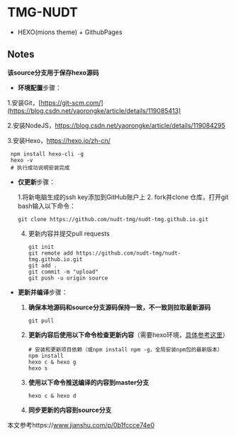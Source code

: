 
# TMG-NUDT
 - HEXO(mions theme) + GithubPages



## Notes

**该source分支用于保存hexo源码**

- **环境配置**步骤：

1.安装Git，[https://git-scm.com/](https://blog.csdn.net/yaorongke/article/details/119085413)

2.安装NodeJS，https://blog.csdn.net/yaorongke/article/details/119084295

3.安装Hexo，https://hexo.io/zh-cn/

     npm install hexo-cli -g
     hexo -v
     # 执行成功说明安装完成


- **仅更新**步骤：
  
   1.将新电脑生成的ssh key添加到GitHub账户上
   2. fork并clone 仓库，打开git bash输入以下命令：

      git clone https://github.com/nudt-tmg/nudt-tmg.github.io.git
  
   4. 更新内容并提交pull requests

      ```
      git init
      git remote add https://github.com/nudt-tmg/nudt-tmg.github.io.git
      git add .
      git commit -m "upload"
      git push -u origin source
      ```
      
  
- **更新并编译**步骤：
  
  1. **确保本地源码和source分支源码保持一致，不一致则拉取最新源码**

     ```
     git pull
     ```
  
  3. **更新内容后使用以下命令检查更新内容**（需要hexo环境，[具体参考这里](https://zhuanlan.zhihu.com/p/299161193)）
  
     ```shell
     # 安装和更新项目依赖（或npm install npm -g，全局安装npm包的最新版本）
     npm install
     hexo c & hexo g
     hexo s
     ```
  
  4. **使用以下命令推送编译的内容到master分支**
  
     ```
     hexo c & hexo d
     ```
  
  5. **同步更新的内容到source分支**



本文参考https://www.jianshu.com/p/0b1fccce74e0
